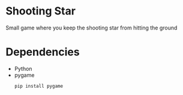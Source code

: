 # Shooting Star
Small game where you keep the shooting star from hitting the ground

# Dependencies
* Python
* pygame
  ```
  pip install pygame
  ```
